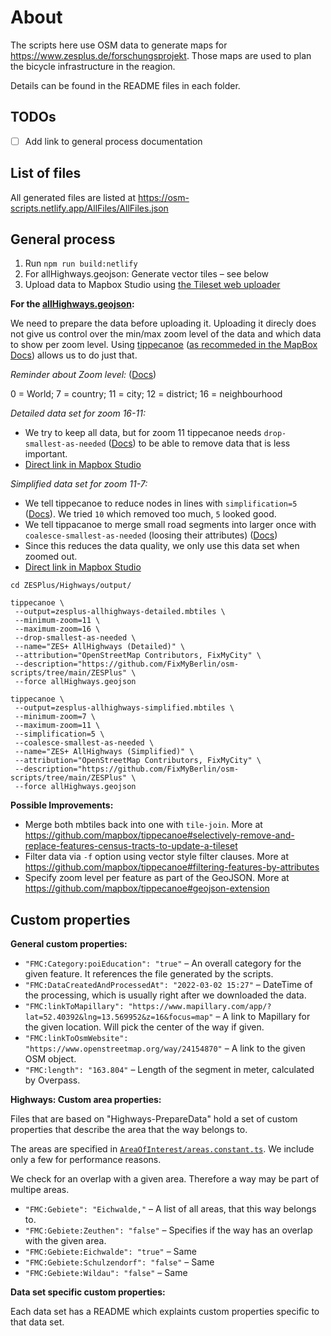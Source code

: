 # About

The scripts here use OSM data to generate maps for https://www.zesplus.de/forschungsprojekt. Those maps are used to plan the bicycle infrastructure in the reagion.

Details can be found in the README files in each folder.

## TODOs

- [ ] Add link to general process documentation

## List of files

All generated files are listed at https://osm-scripts.netlify.app/AllFiles/AllFiles.json

## General process

1. Run `npm run build:netlify`
1. For allHighways.geojson: Generate vector tiles – see below
1. Upload data to Mapbox Studio using [the Tileset web uploader](https://studio.mapbox.com/tilesets/)

**For the [allHighways.geojson](./Highways/output/allHighways.geojson):**

We need to prepare the data before uploading it. Uploading it direcly does not give us control over the min/max zoom level of the data and which data to show per zoom level. Using [tippecanoe](https://github.com/mapbox/tippecanoe) ([as recommeded in the MapBox Docs](https://docs.mapbox.com/help/troubleshooting/adjust-tileset-zoom-extent/)) allows us to do just that.

_Reminder about Zoom level:_ ([Docs](https://github.com/mapbox/tippecanoe#zoom-levels))

0 = World; 7 = country; 11 = city; 12 = district; 16 = neighbourhood

_Detailed data set for zoom 16-11:_

* We try to keep all data, but for zoom 11 tippecanoe needs `drop-smallest-as-needed` ([Docs](https://github.com/mapbox/tippecanoe#dropping-a-fraction-of-features-to-keep-under-tile-size-limits)) to be able to remove data that is less important.
* [Direct link in Mapbox Studio](https://studio.mapbox.com/tilesets/hejco.815n378j/)

_Simplified data set for zoom 11-7:_

* We tell tippecanoe to reduce nodes in lines with `simplification=5` ([Docs](https://github.com/mapbox/tippecanoe#line-and-polygon-simplification)). We tried `10` which removed too much, `5` looked good.
* We tell tippacanoe to merge small road segments into larger once with `coalesce-smallest-as-needed` (loosing their attributes) ([Docs](https://github.com/mapbox/tippecanoe#dropping-a-fraction-of-features-to-keep-under-tile-size-limits))
* Since this reduces the data quality, we only use this data set when zoomed out.
* [Direct link in Mapbox Studio](https://studio.mapbox.com/tilesets/hejco.07eoj5mg/)

```
cd ZESPlus/Highways/output/

tippecanoe \
 --output=zesplus-allhighways-detailed.mbtiles \
 --minimum-zoom=11 \
 --maximum-zoom=16 \
 --drop-smallest-as-needed \
 --name="ZES+ AllHighways (Detailed)" \
 --attribution="OpenStreetMap Contributors, FixMyCity" \
 --description="https://github.com/FixMyBerlin/osm-scripts/tree/main/ZESPlus" \
 --force allHighways.geojson

tippecanoe \
 --output=zesplus-allhighways-simplified.mbtiles \
 --minimum-zoom=7 \
 --maximum-zoom=11 \
 --simplification=5 \
 --coalesce-smallest-as-needed \
 --name="ZES+ AllHighways (Simplified)" \
 --attribution="OpenStreetMap Contributors, FixMyCity" \
 --description="https://github.com/FixMyBerlin/osm-scripts/tree/main/ZESPlus" \
 --force allHighways.geojson
```

**Possible Improvements:**

* Merge both mbtiles back into one with `tile-join`.
  More at https://github.com/mapbox/tippecanoe#selectively-remove-and-replace-features-census-tracts-to-update-a-tileset
* Filter data via `-f` option using vector style filter clauses.
  More at https://github.com/mapbox/tippecanoe#filtering-features-by-attributes
* Specify zoom level per feature as part of the GeoJSON.
  More at https://github.com/mapbox/tippecanoe#geojson-extension


## Custom properties

**General custom properties:**

- `"FMC:Category:poiEducation": "true"` – An overall category for the given feature. It references the file generated by the scripts.
- `"FMC:DataCreatedAndProcessedAt": "2022-03-02 15:27"` – DateTime of the processing, which is usually right after we downloaded the data.
- `"FMC:linkToMapillary": "https://www.mapillary.com/app/?lat=52.40392&lng=13.569952&z=16&focus=map"` – A link to Mapillary for the given location. Will pick the center of the way if given.
- `"FMC:linkToOsmWebsite": "https://www.openstreetmap.org/way/24154870"` – A link to the given OSM object.
- `"FMC:length": "163.804"` – Length of the segment in meter, calculated by Overpass.

**Highways: Custom area properties:**

Files that are based on "Highways-PrepareData" hold a set of custom properties that describe the area that the way belongs to.

The areas are specified in [`AreaOfInterest/areas.constant.ts`](./AreaOfInterest/areas.constant.ts). We include only a few for performance reasons.

We check for an overlap with a given area. Therefore a way may be part of multipe areas.

- `"FMC:Gebiete": "Eichwalde,"` – A list of all areas, that this way belongs to.
- `"FMC:Gebiete:Zeuthen": "false"` – Specifies if the way has an overlap with the given area.
- `"FMC:Gebiete:Eichwalde": "true"` – Same
- `"FMC:Gebiete:Schulzendorf": "false"` – Same
- `"FMC:Gebiete:Wildau": "false"` – Same

**Data set specific custom properties:**

Each data set has a README which explaints custom properties specific to that data set.
